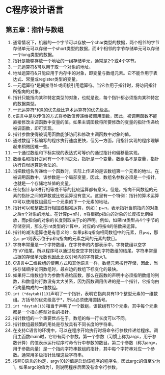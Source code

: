 # C程序设计语言

## 第五章：指针与数组

1. 通常情况下，机器的一个字节可以存放一个char类型的数据，两个相邻的字节存储单元可以存储一个short类型的数据，而4个相邻的字节存储单元可以存储一个long类型的数据。
2. 指针是能够存放一个地址的一组存储单元，通常是2个或4个字节。
3. 一元运算符&可以用于取一个对象的地址。
4. 地址运算符&只能应用于内存中的对象，即变量与数组元素。它不能作用于表达式、常量或register类型的变量。
5. 一元运算符*是间接寻址或间接引用运算符。当它作用于指针时，将访问指针所指向的对象。
6. 指针只能指向某种特定类型的对象，也就是说，每个指针都必须指向某种特定的数据类型。
7. 一元运算符*和&的优先级比算术运算符的优先级高。
8. c语言中是以传值的方式将参数值传递给被调用函数，因此，被调用函数不能直接修改主调函数中变量的值。如果主调函数将所要修改的变量的指针传递给被调函数，即可实现。
9. 指针参数使得被调用函数能够访问和修改主调函数中对象的值。
10. 通过数组下标编写的程序执行速度更快，但另一方面，用指针实现的程序理解起来稍微困难一些。
11. 一个通过数组和下标实现的表达式可等价的通过指针和偏移量实现。
12. 数组名和指针之间有一个不同之处，指针是一个变量，数组名不是变量，指针执行自增运算是合法的。
13. 当把数组名传递给一个函数时，实际上传递的是该数组第一个元素的地址。在被调用函数中，该参数是一个局部变量，因此，数组名参数必须是一个指针，也就是一个存储地址值的变量。
14. 任何指针与0进行相等或不等的比较运算都有意义。但是，指向不同数组的元素的指针之间的算数或比较运算没有意义。这里有一个特例：指针的算术运算中可以使用数组最后一个元素的下一个元素的地址。
15. 指针可以和整数进行相加或相减运算，例如：p+n，表示指针当前指向的对象之后n个对象的地址。在计算p+n时，n将根据p指向的对象的长度按比例缩放，而p指向的对象的长度则取决于p的声明。例如，如果int类型占4个字节的存储空间，那么在int类型的计算中，对应的n将按4的倍数来运算。
16. 指针的减法运算也是有意义的：如果p和q指向相同数组中的元素，且`p<q`，那么`q-p+1`则表示位于p和q指向的元素之间的元素的数目。
17. 字符串常量是一个字符数组，在字符串的内部表示中，字符数组以空字符'\0'结尾，所以程序可以通过检查空字符找到字符数组的结尾。字符串常量占据的存储单元数也因此比双引号内的字符数大1。
18. C语言中二维数组的使用方式和其他语言一样，数组元素按行存储，因此，当按存储顺序访问数组时，最右边的数组下标变化的最快。
19. 如果将二维数组作为参数传递给函数，那么在函数的声明中必须指明数组的列数，和数组的行数没有太大关系，因为函数调用传递的是一个指针，它指向由行向量构成的一维数组。
20. `int (*daytab)[13]`声明了一个指针，表明它指向具有13个整型元素的一维数组。方括号的优先级高于*，所以必须使用圆括号。
21. `int *daytab[13]`相当于声明了一个数组，该数组有13个元素，其中每个元素都是一个指向整型对象的指针。
22. 指针数组的一个重要优点在于，数组的每一行长度可以不同。
23. 指针数组最频繁的用处是存放具有不同长度的字符串。
24. 在支持C语言的环境中，可以在程序开始执行时将命令行参数传递给程序。调用主函数main时，它带有两个参数。第一个参数（习惯上称为argc，用于参数计算）的值表示运行程序时命令行中参数的数目。第二个参数（称为argv，用于参数向量）是一个指向字符串数组的指针，其中每个字符串对应一个参数。通常用多级指针处理这些字符串。
25. 按照C语言的约定，argv[0]的值是启动该程序的程序名，因此argc的值至少为1。如果argc的值为1，则说明程序后面没有命令行参数。